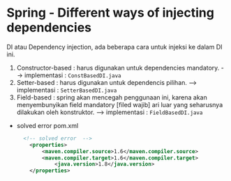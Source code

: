 # Spring - Different ways of injecting dependencies

DI atau Dependency injection, ada beberapa cara untuk injeksi ke dalam DI ini.
1. Constructor-based : harus digunakan untuk dependencies mandatory. --> implementasi : `ConstBasedDI.java`
2. Setter-based : harus digunakan untuk dependencis pilihan. --> implementasi : `SetterBasedDI.java`
3. Field-based : spring akan mencegah penggunaan ini, karena akan menyembunyikan field mandatory [filed wajib] ari luar yang seharusnya dilakukan oleh konstruktor. --> implementasi : `FieldBasedDI.java`


- solved error pom.xml
    ```xml
      <!-- solved error  -->
        <properties>
            <maven.compiler.source>1.6</maven.compiler.source>
            <maven.compiler.target>1.6</maven.compiler.target>
                <java.version>1.8</java.version>
        </properties> 
    ```

